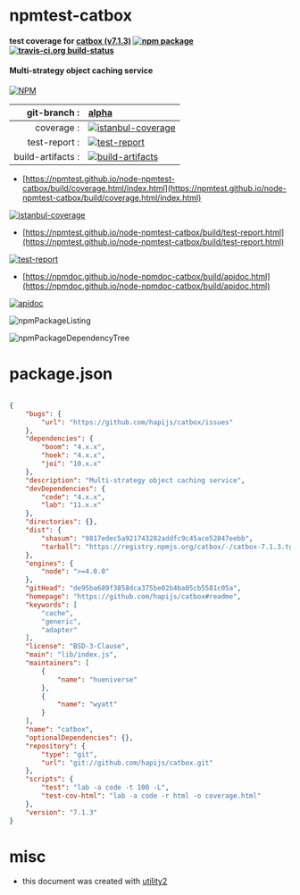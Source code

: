 # npmtest-catbox

#### test coverage for  [catbox (v7.1.3)](https://github.com/hapijs/catbox#readme)  [![npm package](https://img.shields.io/npm/v/npmtest-catbox.svg?style=flat-square)](https://www.npmjs.org/package/npmtest-catbox) [![travis-ci.org build-status](https://api.travis-ci.org/npmtest/node-npmtest-catbox.svg)](https://travis-ci.org/npmtest/node-npmtest-catbox)

#### Multi-strategy object caching service

[![NPM](https://nodei.co/npm/catbox.png?downloads=true&downloadRank=true&stars=true)](https://www.npmjs.com/package/catbox)

| git-branch : | [alpha](https://github.com/npmtest/node-npmtest-catbox/tree/alpha)|
|--:|:--|
| coverage : | [![istanbul-coverage](https://npmtest.github.io/node-npmtest-catbox/build/coverage.badge.svg)](https://npmtest.github.io/node-npmtest-catbox/build/coverage.html/index.html)|
| test-report : | [![test-report](https://npmtest.github.io/node-npmtest-catbox/build/test-report.badge.svg)](https://npmtest.github.io/node-npmtest-catbox/build/test-report.html)|
| build-artifacts : | [![build-artifacts](https://npmtest.github.io/node-npmtest-catbox/glyphicons_144_folder_open.png)](https://github.com/npmtest/node-npmtest-catbox/tree/gh-pages/build)|

- [https://npmtest.github.io/node-npmtest-catbox/build/coverage.html/index.html](https://npmtest.github.io/node-npmtest-catbox/build/coverage.html/index.html)

[![istanbul-coverage](https://npmtest.github.io/node-npmtest-catbox/build/screenCapture.buildCi.browser.%252Ftmp%252Fbuild%252Fcoverage.lib.html.png)](https://npmtest.github.io/node-npmtest-catbox/build/coverage.html/index.html)

- [https://npmtest.github.io/node-npmtest-catbox/build/test-report.html](https://npmtest.github.io/node-npmtest-catbox/build/test-report.html)

[![test-report](https://npmtest.github.io/node-npmtest-catbox/build/screenCapture.buildCi.browser.%252Ftmp%252Fbuild%252Ftest-report.html.png)](https://npmtest.github.io/node-npmtest-catbox/build/test-report.html)

- [https://npmdoc.github.io/node-npmdoc-catbox/build/apidoc.html](https://npmdoc.github.io/node-npmdoc-catbox/build/apidoc.html)

[![apidoc](https://npmdoc.github.io/node-npmdoc-catbox/build/screenCapture.buildCi.browser.%252Ftmp%252Fbuild%252Fapidoc.html.png)](https://npmdoc.github.io/node-npmdoc-catbox/build/apidoc.html)

![npmPackageListing](https://npmtest.github.io/node-npmtest-catbox/build/screenCapture.npmPackageListing.svg)

![npmPackageDependencyTree](https://npmtest.github.io/node-npmtest-catbox/build/screenCapture.npmPackageDependencyTree.svg)



# package.json

```json

{
    "bugs": {
        "url": "https://github.com/hapijs/catbox/issues"
    },
    "dependencies": {
        "boom": "4.x.x",
        "hoek": "4.x.x",
        "joi": "10.x.x"
    },
    "description": "Multi-strategy object caching service",
    "devDependencies": {
        "code": "4.x.x",
        "lab": "11.x.x"
    },
    "directories": {},
    "dist": {
        "shasum": "9817edec5a921743282addfc9c45ace52847eebb",
        "tarball": "https://registry.npmjs.org/catbox/-/catbox-7.1.3.tgz"
    },
    "engines": {
        "node": ">=4.0.0"
    },
    "gitHead": "de95ba689f3858dca375be02b4ba05cb5581c05a",
    "homepage": "https://github.com/hapijs/catbox#readme",
    "keywords": [
        "cache",
        "generic",
        "adapter"
    ],
    "license": "BSD-3-Clause",
    "main": "lib/index.js",
    "maintainers": [
        {
            "name": "hueniverse"
        },
        {
            "name": "wyatt"
        }
    ],
    "name": "catbox",
    "optionalDependencies": {},
    "repository": {
        "type": "git",
        "url": "git://github.com/hapijs/catbox.git"
    },
    "scripts": {
        "test": "lab -a code -t 100 -L",
        "test-cov-html": "lab -a code -r html -o coverage.html"
    },
    "version": "7.1.3"
}
```



# misc
- this document was created with [utility2](https://github.com/kaizhu256/node-utility2)
